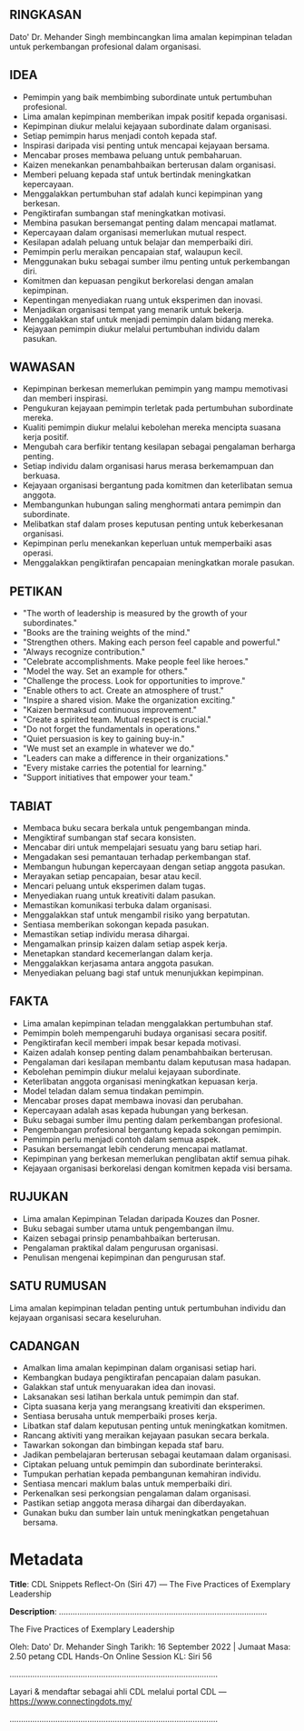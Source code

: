 ## RINGKASAN
Dato' Dr. Mehander Singh membincangkan lima amalan kepimpinan teladan untuk perkembangan profesional dalam organisasi.

## IDEA
- Pemimpin yang baik membimbing subordinate untuk pertumbuhan profesional.
- Lima amalan kepimpinan memberikan impak positif kepada organisasi.
- Kepimpinan diukur melalui kejayaan subordinate dalam organisasi.
- Setiap pemimpin harus menjadi contoh kepada staf.
- Inspirasi daripada visi penting untuk mencapai kejayaan bersama.
- Mencabar proses membawa peluang untuk pembaharuan.
- Kaizen menekankan penambahbaikan berterusan dalam organisasi.
- Memberi peluang kepada staf untuk bertindak meningkatkan kepercayaan.
- Menggalakkan pertumbuhan staf adalah kunci kepimpinan yang berkesan.
- Pengiktirafan sumbangan staf meningkatkan motivasi.
- Membina pasukan bersemangat penting dalam mencapai matlamat.
- Kepercayaan dalam organisasi memerlukan mutual respect.
- Kesilapan adalah peluang untuk belajar dan memperbaiki diri.
- Pemimpin perlu meraikan pencapaian staf, walaupun kecil.
- Menggunakan buku sebagai sumber ilmu penting untuk perkembangan diri.
- Komitmen dan kepuasan pengikut berkorelasi dengan amalan kepimpinan.
- Kepentingan menyediakan ruang untuk eksperimen dan inovasi.
- Menjadikan organisasi tempat yang menarik untuk bekerja.
- Menggalakkan staf untuk menjadi pemimpin dalam bidang mereka.
- Kejayaan pemimpin diukur melalui pertumbuhan individu dalam pasukan.

## WAWASAN
- Kepimpinan berkesan memerlukan pemimpin yang mampu memotivasi dan memberi inspirasi.
- Pengukuran kejayaan pemimpin terletak pada pertumbuhan subordinate mereka.
- Kualiti pemimpin diukur melalui kebolehan mereka mencipta suasana kerja positif.
- Mengubah cara berfikir tentang kesilapan sebagai pengalaman berharga penting.
- Setiap individu dalam organisasi harus merasa berkemampuan dan berkuasa.
- Kejayaan organisasi bergantung pada komitmen dan keterlibatan semua anggota.
- Membangunkan hubungan saling menghormati antara pemimpin dan subordinate.
- Melibatkan staf dalam proses keputusan penting untuk keberkesanan organisasi.
- Kepimpinan perlu menekankan keperluan untuk memperbaiki asas operasi.
- Menggalakkan pengiktirafan pencapaian meningkatkan morale pasukan.

## PETIKAN
- "The worth of leadership is measured by the growth of your subordinates."
- "Books are the training weights of the mind."
- "Strengthen others. Making each person feel capable and powerful."
- "Always recognize contribution."
- "Celebrate accomplishments. Make people feel like heroes."
- "Model the way. Set an example for others."
- "Challenge the process. Look for opportunities to improve."
- "Enable others to act. Create an atmosphere of trust."
- "Inspire a shared vision. Make the organization exciting."
- "Kaizen bermaksud continuous improvement."
- "Create a spirited team. Mutual respect is crucial."
- "Do not forget the fundamentals in operations."
- "Quiet persuasion is key to gaining buy-in."
- "We must set an example in whatever we do."
- "Leaders can make a difference in their organizations."
- "Every mistake carries the potential for learning."
- "Support initiatives that empower your team."
  
## TABIAT
- Membaca buku secara berkala untuk pengembangan minda.
- Mengiktiraf sumbangan staf secara konsisten.
- Mencabar diri untuk mempelajari sesuatu yang baru setiap hari.
- Mengadakan sesi pemantauan terhadap perkembangan staf.
- Membangun hubungan kepercayaan dengan setiap anggota pasukan.
- Merayakan setiap pencapaian, besar atau kecil.
- Mencari peluang untuk eksperimen dalam tugas.
- Menyediakan ruang untuk kreativiti dalam pasukan.
- Memastikan komunikasi terbuka dalam organisasi.
- Menggalakkan staf untuk mengambil risiko yang berpatutan.
- Sentiasa memberikan sokongan kepada pasukan.
- Memastikan setiap individu merasa dihargai.
- Mengamalkan prinsip kaizen dalam setiap aspek kerja.
- Menetapkan standard kecemerlangan dalam kerja.
- Menggalakkan kerjasama antara anggota pasukan.
- Menyediakan peluang bagi staf untuk menunjukkan kepimpinan.

## FAKTA
- Lima amalan kepimpinan teladan menggalakkan pertumbuhan staf.
- Pemimpin boleh mempengaruhi budaya organisasi secara positif.
- Pengiktirafan kecil memberi impak besar kepada motivasi.
- Kaizen adalah konsep penting dalam penambahbaikan berterusan.
- Pengalaman dari kesilapan membantu dalam keputusan masa hadapan.
- Kebolehan pemimpin diukur melalui kejayaan subordinate.
- Keterlibatan anggota organisasi meningkatkan kepuasan kerja.
- Model teladan dalam semua tindakan pemimpin.
- Mencabar proses dapat membawa inovasi dan perubahan.
- Kepercayaan adalah asas kepada hubungan yang berkesan.
- Buku sebagai sumber ilmu penting dalam perkembangan profesional.
- Pengembangan profesional bergantung kepada sokongan pemimpin.
- Pemimpin perlu menjadi contoh dalam semua aspek.
- Pasukan bersemangat lebih cenderung mencapai matlamat.
- Kepimpinan yang berkesan memerlukan penglibatan aktif semua pihak.
- Kejayaan organisasi berkorelasi dengan komitmen kepada visi bersama.

## RUJUKAN
- Lima amalan Kepimpinan Teladan daripada Kouzes dan Posner.
- Buku sebagai sumber utama untuk pengembangan ilmu.
- Kaizen sebagai prinsip penambahbaikan berterusan.
- Pengalaman praktikal dalam pengurusan organisasi.
- Penulisan mengenai kepimpinan dan pengurusan staf.

## SATU RUMUSAN
Lima amalan kepimpinan teladan penting untuk pertumbuhan individu dan kejayaan organisasi secara keseluruhan.

## CADANGAN
- Amalkan lima amalan kepimpinan dalam organisasi setiap hari.
- Kembangkan budaya pengiktirafan pencapaian dalam pasukan.
- Galakkan staf untuk menyuarakan idea dan inovasi.
- Laksanakan sesi latihan berkala untuk pemimpin dan staf.
- Cipta suasana kerja yang merangsang kreativiti dan eksperimen.
- Sentiasa berusaha untuk memperbaiki proses kerja.
- Libatkan staf dalam keputusan penting untuk meningkatkan komitmen.
- Rancang aktiviti yang meraikan kejayaan pasukan secara berkala.
- Tawarkan sokongan dan bimbingan kepada staf baru.
- Jadikan pembelajaran berterusan sebagai keutamaan dalam organisasi.
- Ciptakan peluang untuk pemimpin dan subordinate berinteraksi.
- Tumpukan perhatian kepada pembangunan kemahiran individu.
- Sentiasa mencari maklum balas untuk memperbaiki diri.
- Perkenalkan sesi perkongsian pengalaman dalam organisasi.
- Pastikan setiap anggota merasa dihargai dan diberdayakan.
- Gunakan buku dan sumber lain untuk meningkatkan pengetahuan bersama.

# Metadata
**Title**: CDL Snippets Reflect-On (Siri 47) — The Five Practices of Exemplary Leadership

**Description**: ...........................................................................................

The Five Practices of Exemplary Leadership

Oleh: Dato' Dr. Mehander Singh
Tarikh: 16 September 2022   |   Jumaat
Masa: 2.50 petang
CDL Hands-On Online Session KL: Siri 56

...........................................................................................

Layari & mendaftar sebagai ahli CDL melalui portal CDL — https://www.connectingdots.my/

...........................................................................................